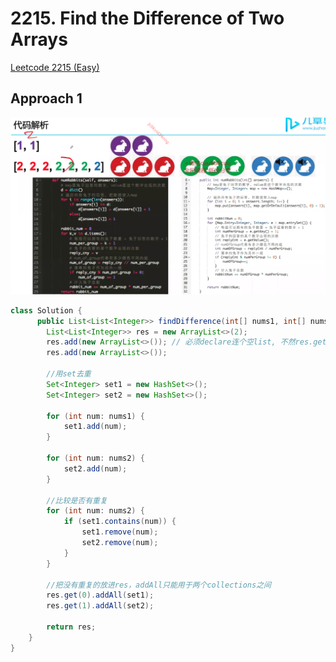 # 2215. Find the Difference of Two Arrays

[Leetcode 2215 (Easy)][2215]

[2215]: https://leetcode.com/problems/find-the-difference-of-two-arrays/description/?envType=study-plan-v2&envId=leetcode-75

## Approach 1
![Alt text](image-3.png)

```java
class Solution {
      public List<List<Integer>> findDifference(int[] nums1, int[] nums2) {
        List<List<Integer>> res = new ArrayList<>(2);
        res.add(new ArrayList<>()); // 必须declare连个空list, 不然res.get[0], res.get[1] 会报错
        res.add(new ArrayList<>());
        
        //用set去重
        Set<Integer> set1 = new HashSet<>();
        Set<Integer> set2 = new HashSet<>();

        for (int num: nums1) {
            set1.add(num);
        }

        for (int num: nums2) {
            set2.add(num);
        }

        //比较是否有重复
        for (int num: nums2) {
            if (set1.contains(num)) {
                set1.remove(num);
                set2.remove(num);
            }
        }

        //把没有重复的放进res，addAll只能用于两个collections之间
        res.get(0).addAll(set1);
        res.get(1).addAll(set2);

        return res;
    }
}
```